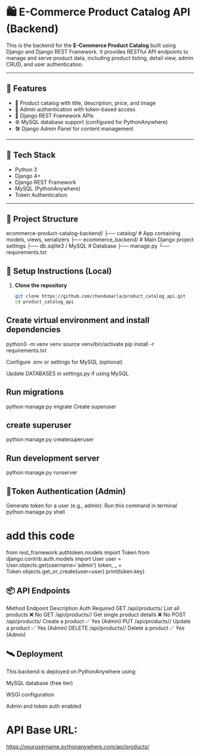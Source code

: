 # 🛍️ E-Commerce Product Catalog API (Backend)

This is the backend for the **E-Commerce Product Catalog** built using Django and Django REST Framework. It provides RESTful API endpoints to manage and serve product data, including product listing, detail view, admin CRUD, and user authentication.

---

## 🚀 Features

- 🧾 Product catalog with title, description, price, and image
- 🔐 Admin authentication with token-based access
- 🧩 Django REST Framework APIs
- ⚙️ MySQL database support (configured for PythonAnywhere)
- 🛠️ Django Admin Panel for content management

---

## 🧰 Tech Stack

- Python 3
- Django 4+
- Django REST Framework
- MySQL (PythonAnywhere)
- Token Authentication

---

## 📁 Project Structure

ecommerce-product-catalog-backend/
├── catalog/ # App containing models, views, serializers
├── ecommerce_backend/ # Main Django project settings
├── db.sqlite3 / MySQL # Database
├── manage.py
└── requirements.txt

## 🔧 Setup Instructions (Local)

1. **Clone the repository**
   ```bash
   git clone https://github.com/chandumarla/product_catalog_api.git
   cd product_catalog_api

## Create virtual environment and install dependencies
   python3 -m venv venv
source venv/bin/activate
pip install -r requirements.txt

Configure .env or settings for MySQL (optional)

Update DATABASES in settings.py if using MySQL

## Run migrations

python manage.py migrate
Create superuser

 ## create superuser
python manage.py createsuperuser

## Run development server

python manage.py runserver

## 🔐Token Authentication (Admin)
Generate token for a user (e.g., admin):
Run this command in terminal
python manage.py shell
# add this code
from rest_framework.authtoken.models import Token
from django.contrib.auth.models import User
user = User.objects.get(username='admin')
token, _ = Token.objects.get_or_create(user=user)
print(token.key)

## 📦 API Endpoints
Method     	Endpoint	          Description	             Auth Required
GET	      /api/products/	     List all products	          ❌ No
GET	     /api/products/<id>/	 Get single product details	  ❌ No
POST	   /api/products/	       Create a product	            ✅ Yes (Admin)
PUT	    /api/products/<id>/	   Update a product           	✅ Yes (Admin)
DELETE	/api/products/<id>/	   Delete a product           	✅ Yes (Admin)

## 🛰️ Deployment
This backend is deployed on PythonAnywhere using:

MySQL database (free tier)

WSGI configuration

Admin and token auth enabled

# API Base URL:
https://yourusername.pythonanywhere.com/api/products/











